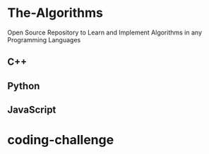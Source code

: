 # The-Algorithms
Open Source Repository to Learn and Implement Algorithms in any Programming Languages

## C++

## Python

## JavaScript

# coding-challenge
